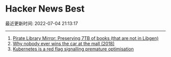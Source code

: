 # Hacker News Best

最近更新时间: 2022-07-04 21:13:17

--- 
1. [Pirate Library Mirror: Preserving 7TB of books (that are not in Libgen)](http://pilimi.org/blog-introducing.html) 
2. [Why nobody ever wins the car at the mall (2018)](https://thehustle.co/why-nobody-ever-wins-the-mall-car-giveaway/) 
3. [Kubernetes is a red flag signalling premature optimisation](https://www.jeremybrown.tech/8-kubernetes-is-a-red-flag-signalling-premature-optimisation/) 
